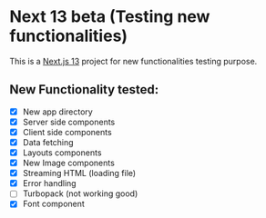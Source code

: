 # Next 13 beta (Testing new functionalities)

This is a [Next.js 13][nextjs-url] project for new functionalities testing purpose. 

## New Functionality tested:
- [x] New app directory
- [x] Server side components
- [x] Client side components
- [x] Data fetching
- [x] Layouts components
- [x] New Image components
- [x] Streaming HTML (loading file)
- [x] Error handling
- [ ] Turbopack (not working good)   
- [x] Font component

[nextjs-url]:https://nextjs.org
